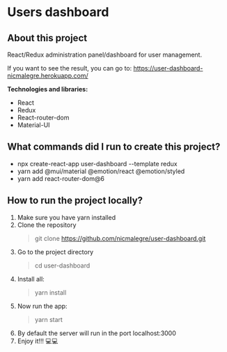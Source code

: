 # Users dashboard

## About this project

React/Redux administration panel/dashboard for user management.

If you want to see the result, you can go to: https://user-dashboard-nicmalegre.herokuapp.com/

**Technologies and libraries:**

- React
- Redux
- React-router-dom
- Material-UI

## What commands did I run to create this project?

- npx create-react-app user-dashboard --template redux
- yarn add @mui/material @emotion/react @emotion/styled
- yarn add react-router-dom@6

## How to run the project locally?

1. Make sure you have yarn installed
2. Clone the repository
   > git clone https://github.com/nicmalegre/user-dashboard.git
3. Go to the project directory
   > cd user-dashboard
4. Install all:
   > yarn install
5. Now run the app:
   > yarn start
6. By default the server will run in the port localhost:3000
7. Enjoy it!!! 💻💻
